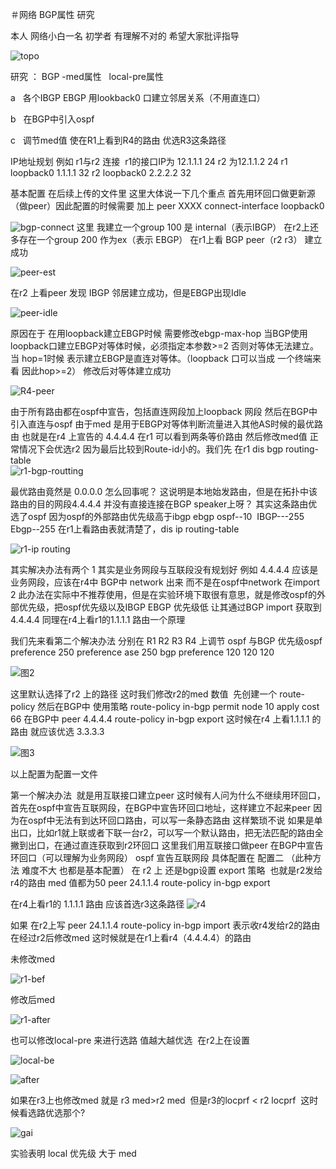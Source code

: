 ＃网络
BGP属性 研究

本人 网络小白一名 初学者 有理解不对的 希望大家批评指导

![topo](https://github.com/loong-novice/network/blob/readme-edits/%E4%BC%81%E4%B8%9A%E5%BE%AE%E4%BF%A1%E6%88%AA%E5%9B%BE_126244db-33cc-4524-8aab-b192631a6bc7.png)

研究 ： BGP -med属性   local-pre属性 

a   各个IBGP EBGP 用lookback0 口建立邻居关系（不用直连口）

b   在BGP中引入ospf 

c   调节med值 使在R1上看到R4的路由 优选R3这条路径


IP地址规划 例如 r1与r2 连接  r1的接口IP为 12.1.1.1 24 r2 为12.1.1.2 24  r1 loopback0 1.1.1.1 32 r2  loopback0 2.2.2.2 32


基本配置 在后续上传的文件里 这里大体说一下几个重点
首先用环回口做更新源（做peer）因此配置的时候需要 加上 peer XXXX connect-interface loopback0

![bgp-connect](https://github.com/loong-novice/network/blob/readme-edits/bgp%20connect.png)
这里 我建立一个group 100 是 internal（表示IBGP） 在r2上还多存在一个group 200 作为ex（表示 EBGP）
在r1上看 BGP peer（r2 r3） 建立成功  

![peer-est](https://github.com/loong-novice/network/blob/readme-edits/bgp-peer.png)

 在r2 上看peer 发现 IBGP 邻居建立成功，但是EBGP出现Idle  

![peer-idle](https://github.com/loong-novice/network/blob/readme-edits/peer-idle.png)
 
 原因在于 在用loopback建立EBGP时候 需要修改ebgp-max-hop 当BGP使用loopback口建立EBGP对等体时候，必须指定本参数>=2
 否则对等体无法建立。当 hop=1时候 表示建立EBGP是直连对等体。（loopback 口可以当成 一个终端来看 因此hop>=2）
 修改后对等体建立成功
 
 ![R4-peer](https://github.com/loong-novice/network/blob/master/r4-peer-est.png)
 
 由于所有路由都在ospf中宣告，包括直连网段加上loopback 网段 然后在BGP中引入直连与ospf
 由于med 是用于EBGP对等体判断流量进入其他AS时候的最优路由 也就是在r4 上宣告的 4.4.4.4 在r1 可以看到两条等价路由 然后修改med值
 正常情况下会优选r2 因为最后比较到Route-id小的。我们先 在r1  dis bgp routing-table  
 ![r1-bgp-routting](https://github.com/loong-novice/network/blob/master/r4-peer-est.png)
 
最优路由竟然是 0.0.0.0 怎么回事呢？
这说明是本地始发路由，但是在拓扑中该路由的目的网段4.4.4.4 并没有直接连接在BGP speaker上呀？
其实这条路由优选了ospf 因为ospf的外部路由优先级高于ibgp ebgp ospf--10  IBGP---255 Ebgp--255
在r1上看路由表就清楚了，dis ip routing-table

![r1-ip routing](https://github.com/loong-novice/network/blob/readme-edits/r1-ip%20routing.png)

其实解决办法有两个 
1 其实是业务网段与互联段没有规划好 例如 4.4.4.4 应该是业务网段，应该在r4中 BGP中 network 出来 而不是在ospf中network 在import
2 此办法在实际中不推荐使用，但是在实验环境下取很有意思，就是修改ospf的外部优先级，把ospf优先级以及IBGP EBGP 优先级低 让其通过BGP import 获取到4.4.4.4 同理在r4上看r1的1.1.1.1 路由一个原理

我们先来看第二个解决办法 
分别在 R1 R2 R3 R4 上调节 ospf 与BGP 优先级ospf   preference 250 preference ase 250   bgp preference 120 120 120 

![图2](https://github.com/loong-novice/network/blob/readme-edits/%E5%9B%BE%E4%BA%8C.png) 

这里默认选择了r2 上的路径
这时我们修改r2的med 数值  先创建一个 route-policy 然后在BGP中 使用策略 
route-policy in-bgp permit node 10
apply cost 66 
在BGP中 peer 4.4.4.4 route-policy in-bgp export 
这时候在r4 上看1.1.1.1 的路由 就应该优选 3.3.3.3  

![图3](https://github.com/loong-novice/network/blob/readme-edits/%E5%9B%BE%E4%B8%89.png) 


以上配置为配置一文件


第一个解决办法  就是用互联接口建立peer 这时候有人问为什么不继续用环回口，首先在ospf中宣告互联网段，在BGP中宣告环回口地址，这样建立不起来peer
因为在ospf中无法有到达环回口路由，可以写一条静态路由 这样繁琐不说 如果是单出口，比如r1就上联或者下联一台r2，可以写一个默认路由，把无法匹配的路由全撇到出口，在通过直连获取到r2环回口
这里我们用互联接口做peer 在BGP中宣告环回口（可以理解为业务网段） ospf 宣告互联网段 具体配置在 配置二 （此种方法 难度不大 也都是基本配置）
在 r2 上 还是bgp设置 export 策略  也就是r2发给r4的路由 med 值都为50 
peer 24.1.1.4 route-policy in-bgp export 

在r4上看r1的 1.1.1.1 路由 应该首选r3这条路径 
![r4](https://github.com/loong-novice/network/blob/readme-edits/r4.png)


如果 在r2上写 peer 24.1.1.4 route-policy in-bgp import 表示收r4发给r2的路由 在经过r2后修改med 这时候就是在r1上看r4（4.4.4.4）的路由 

未修改med

![r1-bef](https://github.com/loong-novice/network/blob/readme-edits/r2--med-before.png)

修改后med

![r1-after](https://github.com/loong-novice/network/blob/readme-edits/r2-med-import.png)


也可以修改local-pre 来进行选路 值越大越优选  在r2上在设置


![local-be](https://github.com/loong-novice/network/blob/readme-edits/bgp%20local%20%E5%89%8D.png)

![after](https://github.com/loong-novice/network/blob/readme-edits/BGP%20local%20%E5%90%8E.png)
 


如果在r3上也修改med 就是 r3 med>r2 med  但是r3的locprf < r2 locprf  这时候看选路优选那个?



![gai](https://github.com/loong-novice/network/blob/readme-edits/r3%E4%BF%AE%E6%94%B9%20%E5%88%A4%E6%96%ADmed%20local.png)
 

实验表明 local 优先级 大于 med
 
 







